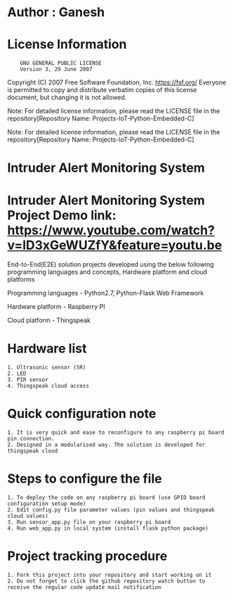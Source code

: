 # Author : Ganesh

# License Information
        GNU GENERAL PUBLIC LICENSE
        Version 3, 29 June 2007
Copyright (C) 2007 Free Software Foundation, Inc. 
https://fsf.org/ Everyone is permitted to copy and 
distribute verbatim copies of this license document, 
but changing it is not allowed.

Note: For detailed license information, 
please read the LICENSE file in the repository[Repository Name: Projects-IoT-Python-Embedded-C]


Note: For detailed license information, please read the LICENSE file in the repository[Repository Name: Projects-IoT-Python-Embedded-C]

# Intruder Alert Monitoring System

# Intruder Alert Monitoring System Project Demo link: https://www.youtube.com/watch?v=lD3xGeWUZfY&feature=youtu.be

End-to-End(E2E) solution projects developed using the below following programming languages and concepts, Hardware platform and cloud platforms

Programming languages - Python2.7, Python-Flask Web Framework

Hardware platform - Raspberry PI

Cloud platform - Thingspeak

# Hardware list
	1. Ultrasonic sensor (SR)
	2. LED
	3. PIR sensor
	4. Thingspeak cloud access

# Quick configuration note

	1. It is very quick and ease to reconfigure to any raspberry pi board pin connection.
	2. Designed in a modularised way. The solution is developed for thingspeak cloud

# Steps to configure the file
	1. To deploy the code on any raspberry pi board (use GPIO board configuration setup mode)
	2. Edit config.py file parameter values (pin values and thingspeak cloud values)
	3. Run sensor_app.py file on your raspberry pi board
	4. Run web_app.py in local system (install flask python package)

# Project tracking procedure

	1. Fork this project into your repository and start working on it
	2. Do not forget to click the github repository watch button to receive the regular code update mail notification
